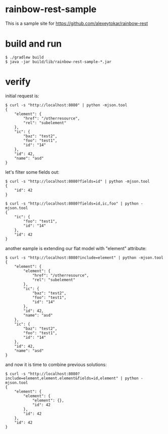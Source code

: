 # rainbow-rest-sample
This is a sample site for https://github.com/alexeytokar/rainbow-rest

# build and run
````shell
$ ./gradlew build
$ java -jar build/lib/rainbow-rest-sample-*.jar
````

# verify
initial request is:
````shell
$ curl -s "http://localhost:8080" | python -mjson.tool
{
    "element": {
        "href": "/otherresource",
        "rel": "subelement"
    },
    "ic": {
        "baz": "test2",
        "foo": "test1",
        "id": "14"
    },
    "id": 42,
    "name": "asd"
}
````

let's filter some fields out:
````shell
$ curl -s "http://localhost:8080?fields=id" | python -mjson.tool
{
    "id": 42
}

$ curl -s "http://localhost:8080?fields=id,ic,foo" | python -mjson.tool
{
    "ic": {
        "foo": "test1",
        "id": "14"
    },
    "id": 42
}
````

another eample is extending our flat model with "element" attribute:
````shell
$ curl -s "http://localhost:8080?include=element" | python -mjson.tool
{
    "element": {
        "element": {
            "href": "/otherresource",
            "rel": "subelement"
        },
        "ic": {
            "baz": "test2",
            "foo": "test1",
            "id": "14"
        },
        "id": 42,
        "name": "asd"
    },
    "ic": {
        "baz": "test2",
        "foo": "test1",
        "id": "14"
    },
    "id": 42,
    "name": "asd"
}
````

and now it is time to combine previous solutions:
````shell
$ curl -s "http://localhost:8080?include=element,element.element&fields=id,element" | python -mjson.tool
{
    "element": {
        "element": {
            "element": {},
            "id": 42
        },
        "id": 42
    },
    "id": 42
}
````
